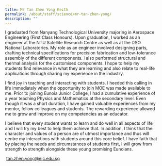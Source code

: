 ```yaml
---
title: Mr Tan Zhen Yong Keith
permalink: /about/staff/science/mr-tan-zhen-yong/
description: ""
---
```

I graduated from Nanyang Technological University majoring in Aerospace Engineering (First Class Honours). Upon graduation, I worked as an engineer at the NTU Satellite Research Centre as well as at the DSO National Laboratories. My role as an engineer involved designing parts, drafting technical specifications for precision fabrication and low-tolerance assembly of the different components. I also performed structural and thermal analysis for the customised components. I hope to help my students find relevance in what they are learning and also relate to real-life applications through sharing my experience in the industry.

I find joy in teaching and interacting with students. I heeded this calling in life immediately when the opportunity to join MOE was made available to me. Prior to joining Eunoia Junior College, I had a cumulative experience of a year teaching Physics and Mathematics at the secondary level. Even though it was a short duration, I have gained valuable experiences from my mentor, fellow colleagues and students. The rewarding experience allowed me to grow and improve on my competencies as an educator.

I believe that every student wants to learn and do well in all aspects of life and I will try my best to help them achieve that. In addition, I think that the character and values of a person are of utmost importance and thus will centre my interactions with students around this core belief. I have faith that by placing the needs and circumstances of students first, I will grow from strength to strength alongside these young promising Eunoians.

 [tan.zhen.yong@ejc.edu.sg](mailto:tan.zhen.yong@ejc.edu.sg)